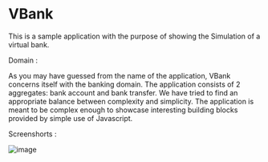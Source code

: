 # VBank
This is a sample application with the purpose of showing the Simulation of a virtual bank.

Domain : 

As you may have guessed from the name of the application, VBank concerns itself with the banking domain. The application consists of 2 aggregates: bank account and bank transfer. We have tried to find an appropriate balance between complexity and simplicity. The application is meant to be complex enough to showcase interesting building blocks provided by simple use of Javascript.

Screenshorts :

![image](https://user-images.githubusercontent.com/71684830/203893849-ea0dc3d9-aed5-49ba-a776-c4bd4aafe550.png)




